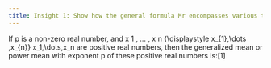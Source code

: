 ```yaml
---
title: Insight 1: Show how the general formula Mr encompasses various types of common averages and including (as limit) the geometric average (have a look at the proof)
---
```


If p is a non-zero real number, and x 1 , … , x n {\displaystyle x_{1},\dots ,x_{n}} x_1,\dots,x_n are positive real numbers, then the generalized mean or power mean with exponent p of these positive real numbers is:[1]
